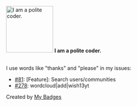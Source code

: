 <img src="https://my-badges.github.io/my-badges/polite-coder.png" alt="I am a polite coder." title="I am a polite coder." width="128">
<strong>I am a polite coder.</strong>
<br><br>

I use words like "thanks" and "please" in my issues:

- <a href="https://github.com/PretendoNetwork/juxtaposition-ui/issues/81">#81</a>: [Feature]: Search users/communities
- <a href="https://github.com/trinib/word-cloud/issues/278">#278</a>: wordcloud|add|wish13yt


Created by <a href="https://github.com/my-badges/my-badges">My Badges</a>